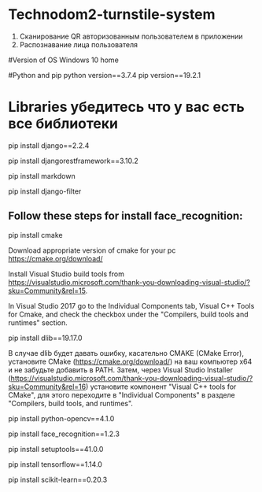# Technodom2-turnstile-system
1. Сканирование QR авторизованным пользователем в приложении 
2. Распознавание лица пользователя

#Version of OS Windows 10 home

#Python and pip
 python version==3.7.4
 pip version==19.2.1

# Libraries убедитесь что у вас есть все библиотеки
pip install django==2.2.4

pip install djangorestframework==3.10.2

pip install markdown

pip install django-filter  

## Follow these steps for install face_recognition:

pip install cmake

Download appropriate version of cmake for your pc https://cmake.org/download/

Install Visual Studio build tools from https://visualstudio.microsoft.com/thank-you-downloading-visual-studio/?sku=Community&rel=15.

In Visual Studio 2017 go to the Individual Components tab, Visual C++ Tools for Cmake, and check the checkbox under the "Compilers, build tools and runtimes" section.

pip install dlib==19.17.0 

В случае dlib будет давать ошибку, касательно CMAKE (CMake Error), установите CMake (https://cmake.org/download/) на ваш компьютер х64 и не забудьте добавить в PATH. Затем,  через Visual Studio Installer (https://visualstudio.microsoft.com/thank-you-downloading-visual-studio/?sku=Community&rel=16) установите компонент "Visual C++ tools for CMake", для этого переходите в "Individual Components" в разделе "Compilers, build tools, and runtimes".

pip install python-opencv==4.1.0

pip install face_recognition==1.2.3

pip install setuptools==41.0.0

pip install tensorflow==1.14.0

pip install scikit-learn==0.20.3
